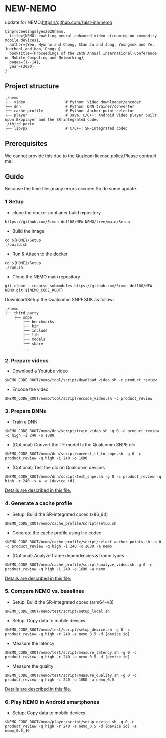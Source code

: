 # NEW-NEMO
update for NEMO:https://github.com/kaist-ina/nemo
```
@inproceedings{yeo2020nemo,
  title={NEMO: enabling neural-enhanced video streaming on commodity mobile devices},
  author={Yeo, Hyunho and Chong, Chan Ju and Jung, Youngmok and Ye, Juncheol and Han, Dongsu},
  booktitle={Proceedings of the 26th Annual International Conference on Mobile Computing and Networking},
  pages={1--14},
  year={2020}
}
```
## Project structure
```
./nemo
├── video                  # Python: Video downloader/encoder
├── dnn                    # Python: DNN trainer/converter
├── cache_profile          # Python: Anchor point selector
├── player                 # Java, C/C++: Android video player built upon Exoplayer and the SR-integrated codec
./third_party
├── libvpx                 # C/C++: SR-integrated codec
```
## Prerequisites
We cannot provide this due to the Qualcom license policy.Please contract me!
## Guide
Because the time flies,many errors occured.So do some update.
### 1.Setup
* clone the docker contianer build repository
```
https://github.com/Simon-del168/NEW-NEMO/tree/main/Setup
```
* Build the image
```
cd ${HOME}/Setup
./build.sh
```
* Run & Attach to the docker
```
cd ${HOME}/Setup
./run.sh
```
* Clone the NEMO main repository
```
git clone --recurse-submodules https://github.com/Simon-del168/NEW-NEMO.git ${NEMO_CODE_ROOT}
```
Download/Setup the Qualcomm SNPE SDK as follow:
```
./nemo
├── third_party
    ├── snpe
        ├── benchmarks
        ├── bin
        ├── include
        ├── lib
        ├── models
        ├── share
        ...
```
### 2. Prepare videos

* Download a Youtube video
```
$NEMO_CODE_ROOT/nemo/tool/script/download_video.sh -c product_review
```
* Encode the video 
```
$NEMO_CODE_ROOT/nemo/tool/script/encode_video.sh -c product_review
```
### 3. Prepare DNNs

* Train a DNN
```
$NEMO_CODE_ROOT/nemo/dnn/script/train_video.sh -g 0 -c product_review -q high -i 240 -o 1080
```

* (Optional) Convert the TF model to the Qualcomm SNPE dlc
```
$NEMO_CODE_ROOT/nemo/dnn/script/convert_tf_to_snpe.sh -g 0 -c product_review -q high -i 240 -o 1080
```

* (Optional) Test the dlc on Qualcomm devices
```
$NEMO_CODE_ROOT/nemo/dnn/script/test_snpe.sh -g 0 -c product_review -q high -r 240 -s 4 -d [device id]
```
[Details are described in this file.](nemo/dnn/README.md)

### 4. Generate a cache profile 

* Setup: Build the SR-integrated codec (x86_64)
```
$NEMO_CODE_ROOT/nemo/cache_profile/script/setup.sh
```

* Generate the cache profile using the codec
```
$NEMO_CODE_ROOT/nemo/cache_profile/script/select_anchor_points.sh -g 0 -c product_review -q high -i 240 -o 1080 -a nemo
```

* (Optional) Analyze frame dependencies & frame types
```
$NEMO_CODE_ROOT/nemo/cache_profile/script/analyze_video.sh -g 0 -c product_review -q high -i 240 -o 1080 -a nemo
```
[Details are described in this file.](nemo/cache_profile/README.md)

### 5. Compare NEMO vs. baselines
* Setup: Build the SR-integrated codec (arm64-v8)
```
$NEMO_CODE_ROOT/nemo/test/script/setup_local.sh 
```
* Setup: Copy data to mobile devices 
```
$NEMO_CODE_ROOT/nemo/test/script/setup_device.sh -g 0 -c product_review -q high -r 240 -a nemo_0.5 -d [device id]
```
* Measure the latency
```
$NEMO_CODE_ROOT/nemo/test/script/measure_latency.sh -g 0 -c product_review -q high -r 240 -a nemo_0.5 -d [device id]
```
* Measure the quality
```
$NEMO_CODE_ROOT/nemo/test/script/measure_quality.sh -g 0 -c product_review -q high -i 240 -o 1080 -a nemo_0.5 
```
[Details are described in this file.](nemo/test/README.md)

### 6. Play NEMO in Android smartphones 
* Setup: Copy data to mobile devices
```
$NEMO_CODE_ROOT/nemo/player/script/setup_device.sh -g 0 -c product_review -q high -r 240 -a nemo_0.5 -d [device id] -a nemo_0.5_16
```

